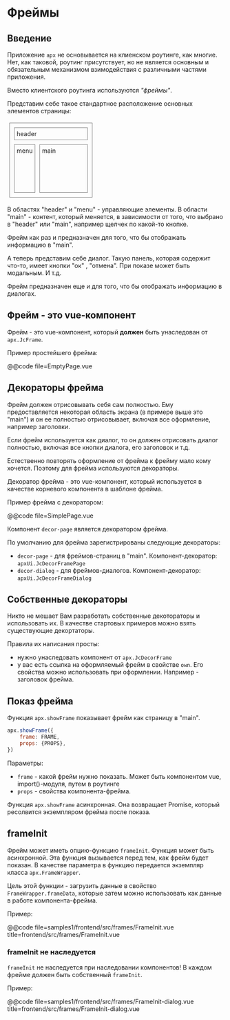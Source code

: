 Фреймы
======

Введение
--------

Приложение `apx` не основывается на клиенском роутинге, как многие. Нет, как таковой,
роутинг присутствует, но не является основным и обязательным механизмом взимодействия с
различными частями приложения.

Вместо клиентского роутинга используются *"фреймы"*.

Представим себе такое стандартное расположение основных элементов страницы:

<div style="display:inline-flex;flex-direction:column;padding:5px;margin:5px;border:1px solid gray">
    <div style="padding:5px;margin:5px;border:1px solid gray">header</div>
    <div style="display:inline-flex;flex-direction:row">
        <div style="padding:5px;margin:5px;border:1px solid gray">menu</div>
        <div style="padding:5px;margin:5px;border:1px solid gray;width:100px;height:100px">main</div>
    </div>
</div>       

В областях "header" и "menu" - управляющие элементы. В области "main" - контент, который
меняется, в зависимости от того, что выбрано в "header" или "main", например щелчек по
какой-то кнопке.

Фрейм как раз и предназначен для того, что бы отображать информацию в "main".

А теперь представим себе диалог. Такую панель, которая содержит что-то, имеет кнопки "ок"
, "отмена". При показе может быть модальным. И т.д.

Фрейм предназначен еще и для того, что бы отображать информацию в диалогах.


Фрейм - это vue-компонент
------------------------- 

Фрейм - это vue-компонент, который __должен__ быть унаследован от `apx.JcFrame`.

Пример простейшего фрейма:

@@code file=EmptyPage.vue


Декораторы фрейма
-----------------

Фрейм должен отрисовывать себя сам полностью. Ему предоставляется некоторая область
экрана (в примере выше это "main") и он ее полностью отрисовывает, включая все оформление,
например заголовки.

Если фрейм используется как диалог, то он должен отрисовать диалог полностью, включая все
кнопки диалога, его заголовок и т.д.

Естественно повторять оформление от фрейма к фрейму мало кому хочется. Поэтому для фрейма
используются декораторы.

Декоратор фрейма - это vue-компонент, который используется в качестве корневого компонента
в шаблоне фрейма.

Пример фрейма с декоратором:

@@code file=SimplePage.vue

Компонент `decor-page` является декоратором фрейма.

По умолчанию для фрейма зарегистрированы следующие декораторы:

* `decor-page` - для фреймов-страниц в "main".
  Компонент-декоратор: `apxUi.JcDecorFramePage`
* `decor-dialog` - для фреймов-диалогов. Компонент-декоратор: `apxUi.JcDecorFrameDialog`

Собственные декораторы
----------------------

Никто не мешает Вам разработать собственные декотораторы и использовать их. В качестве
стартовых примеров можно взять существующие декортаторы.

Правила их написания просты:

* нужно унаследовать компонент от `apx.JcDecorFrame`
* у вас есть ссылка на оформляемый фрейм в свойстве `own`. Его свойства можно использовать
  при оформлении. Например - заголовок фрейма.

Показ фрейма
------------

Функция `apx.showFrame` показывает фрейм как страницу в "main".

```js
apx.showFrame({
    frame: FRAME,
    props: {PROPS},
})
``` 

Параметры:

* `frame` - какой фрейм нужно показать. Может быть компонентом vue, import()-модуля, путем
  в роутинге
* `props` - свойства компонента-фрейма.

Функция `apx.showFrame` асинхронная. Она возвращает Promise, который ресолвится
экземпляром фрейма после показа.

frameInit
---------

Фрейм может иметь опцию-функцию `frameInit`. Функция может быть асинхронной. Эта функция
вызывается перед тем, как фрейм будет показан. В качестве параметра в функцию передается
экземпляр класса `apx.FrameWrapper`.

Цель этой функции - загрузить данные в свойство `FrameWrapper.frameData`, которые затем
можно использовать как данные в работе компонента-фрейма.

Пример:

@@code file=samples1/frontend/src/frames/FrameInit.vue
title=frontend/src/frames/FrameInit.vue

### frameInit не наследуется

`frameInit` не наследуется при наследовании компонентов! В каждом фрейме должен быть
собственный `frameInit`.

Пример:

@@code file=samples1/frontend/src/frames/FrameInit-dialog.vue
title=frontend/src/frames/FrameInit-dialog.vue
                                          
